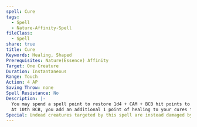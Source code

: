 ```yaml
---
spell: Cure
tags:
  - Spell
  - Nature-Affinity-Spell
fileClass:
  - Spell
share: true
title: Cure
Keywords: Healing, Shaped
Prerequisites: Nature(Essence) Affinity
Target: One Creature
Duration: Instantaneous
Range: Touch
Action: 4 AP
Saving Throw: none
Spell Resistance: No
Description: |-
  You may spend a spell point to restore 1d4 + CAM + BCB hit points to a single creature touched. At 2nd BCB and every BCB thereafter this spell restores an additional 1d4 hit points.
  At 10th BCB, you add an additional 1 point of healing to your cures for every 2 BCB you possess. 
Special: Undead creatures targeted by this spell are instead damaged by this spell, in addition the dice of this spell improve from 1d4 to 1d8 when calculating the damage dealt by this spell to undead.
---
```


